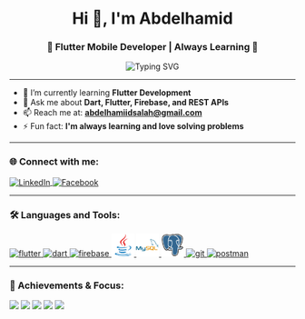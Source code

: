 <h1 align="center">Hi 👋, I'm Abdelhamid</h1>
<h3 align="center">🚀 Flutter Mobile Developer | Always Learning 📱</h3>

<p align="center">
  <img src="https://readme-typing-svg.herokuapp.com?font=Fira+Code&size=22&pause=1000&center=true&vCenter=true&width=435&lines=Flutter+Developer;Dart+Lover;Open+Source+Contributor;Always+Learning+New+Things" alt="Typing SVG" />
</p>

---

- 🌱 I’m currently learning **Flutter Development**  
- 💬 Ask me about **Dart, Flutter, Firebase, and REST APIs**  
- 📫 Reach me at: **abdelhamiidsalah@gmail.com**  
- ⚡ Fun fact: **I'm always learning and love solving problems**  

---

<h3 align="left">🌐 Connect with me:</h3>
<p align="left">
  <a href="https://linkedin.com/in/abdelhamid-salah" target="_blank">
    <img align="center" src="https://img.icons8.com/color/48/000000/linkedin.png" alt="LinkedIn" />
  </a>
  <a href="https://facebook.com/abdelhamed.salah" target="_blank">
    <img align="center" src="https://img.icons8.com/color/48/000000/facebook.png" alt="Facebook" />
  </a>
</p>

---

<h3 align="left">🛠️ Languages and Tools:</h3>
<p align="left">
  <a href="https://flutter.dev" target="_blank" rel="noreferrer">
    <img src="https://www.vectorlogo.zone/logos/flutterio/flutterio-icon.svg" alt="flutter" width="40" height="40"/>
  </a>
  <a href="https://dart.dev" target="_blank" rel="noreferrer">
    <img src="https://www.vectorlogo.zone/logos/dartlang/dartlang-icon.svg" alt="dart" width="40" height="40"/>
  </a>
  <a href="https://firebase.google.com/" target="_blank" rel="noreferrer">
    <img src="https://www.vectorlogo.zone/logos/firebase/firebase-icon.svg" alt="firebase" width="40" height="40"/>
  </a>
  <a href="https://www.java.com" target="_blank" rel="noreferrer">
    <img src="https://raw.githubusercontent.com/devicons/devicon/master/icons/java/java-original.svg" alt="java" width="40" height="40"/>
  </a>
  <a href="https://www.mysql.com/" target="_blank" rel="noreferrer">
    <img src="https://raw.githubusercontent.com/devicons/devicon/master/icons/mysql/mysql-original-wordmark.svg" alt="mysql" width="40" height="40"/>
  </a>
  <a href="https://www.postgresql.org/" target="_blank" rel="noreferrer">
    <img src="https://raw.githubusercontent.com/devicons/devicon/master/icons/postgresql/postgresql-original.svg" alt="postgresql" width="40" height="40"/>
  </a>
  <a href="https://git-scm.com/" target="_blank" rel="noreferrer">
    <img src="https://www.vectorlogo.zone/logos/git-scm/git-scm-icon.svg" alt="git" width="40" height="40"/>
  </a>
  <a href="https://postman.com" target="_blank" rel="noreferrer">
    <img src="https://www.vectorlogo.zone/logos/getpostman/getpostman-icon.svg" alt="postman" width="40" height="40"/>
  </a>
</p>

---

<h3 align="left">🏅 Achievements & Focus:</h3>
<p>
  <img src="https://img.shields.io/badge/Flutter-Passion-blue?style=flat&logo=flutter&logoColor=white" />
  <img src="https://img.shields.io/badge/Dart-Expert-0175C2?style=flat&logo=dart&logoColor=white" />
  <img src="https://img.shields.io/badge/Firebase-Lover-FFCA28?style=flat&logo=firebase&logoColor=black" />
  <img src="https://img.shields.io/badge/PostgreSQL-Interested-336791?style=flat&logo=postgresql&logoColor=white" />
  <img src="https://img.shields.io/badge/Always-Learning-informational?style=flat&logo=bookstack&logoColor=white" />
</p>

